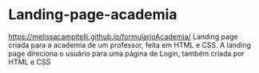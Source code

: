 # Landing-page-academia
https://melissacampitelli.github.io/formularioAcademia/
Landing page criada para a academia de um professor, feita em HTML e CSS. A landing page direciona o usuário para uma página de Login, também criada por HTML e CSS
